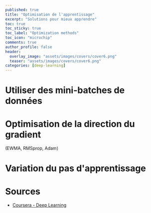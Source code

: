 ```yaml
---
published: true
title: "Optimisation de l'apprentissage"
excerpt: "Solutions pour mieux apprendre"
toc: true
toc_sticky: true
toc_label: "Optimization methods"
toc_icon: "microchip"
comments: true
author_profile: false
header:
  overlay_image: "assets/images/covers/cover6.png"
  teaser: "assets/images/covers/cover6.png"
categories: [deep-learning]
---
```


# Utiliser des mini-batches de données


# Optimisation de la direction du gradient
(EWMA, RMSprop, Adam)

# Variation du pas d'apprentissage


# Sources

- [Coursera - Deep Learning](www.coursera.org/learn/neural-networks-deep-learning)
